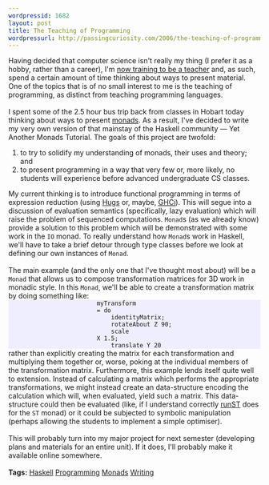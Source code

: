 ```yaml
---
wordpressid: 1682
layout: post
title: The Teaching of Programming
wordpressurl: http://passingcuriosity.com/2006/the-teaching-of-programming/
---
```

Having decided that computer science isn't really my thing (I prefer it as a hobby, rather than a career), I'm <a href="http://interestingexperience.blogspot.com/2006/02/change-in-focus.html">now training to be a teacher</a> and, as such, spend a certain amount of time thinking about ways to present material. One of the topics that is of no small interest to me is the teaching of programming, as distinct from teaching programming languages.<br /><br />I spent some of the 2.5 hour bus trip back from classes in Hobart today thinking about ways to present <a href="http://en.wikipedia.org/wiki/Monads_in_functional_programming" title="Wikipedia - Monads in functional programming">monads</a>. As a result, I've decided to write my very own version of that mainstay of the Haskell community  &mdash; <acronym>Yet Another Monads Tutorial</acronym>. The goals of this project are twofold:<ol><li>to try to solidify my understanding of monads, their uses and theory; and</li><li>to present programming in a way that very few or, more likely, no students will experience before advanced undergraduate CS classes.</li></ol>My current thinking is to introduce functional programming in terms of expression reduction (using <a href="http://www.haskell.org/hugs/"><acronym>Hugs</acronym></a> or, maybe, <a href="http://www.haskell.org/ghc/docs/latest/html/users_guide/ghci.html"><acronym title="The Glasgow Haskell Compiler Interactive">GHCi</acronym></a>). This will segue into a discussion of evaluation semantics (specifically, lazy evaluation) which will raise the problem of sequenced computations. <code>Monad</code>s (as we already know) provide a solution to this problem which will be demonstrated with some work in the <code>IO</code> monad. To really understand how <code>Monad</code>s work in Haskell, we'll have to take a brief detour through type classes before we look at defining our own instances of <code>Monad</code>. <br /><br />The main example (and the only one that I've thought most about) will be a <code>Monad</code> that allows us to compose transformation matrices for 3D work in monadic style. In this <code>Monad</code>, we'll be able to create a transformation matrix by doing something like: <code style="display:block; padding: 0 35%; background-color: #eef;">myTransform = do<br />&nbsp;&nbsp;&nbsp;&nbsp;identityMatrix;<br />&nbsp;&nbsp;&nbsp;&nbsp;rotateAbout Z 90;<br />&nbsp;&nbsp;&nbsp;&nbsp;scale X 1.5;<br />&nbsp;&nbsp;&nbsp;&nbsp;translate Y 20</code> rather than explicitly creating the matrix for each transformation and multiplying them together or, worse, poking at the individual members of the transformation matrix. Furthermore, this example lends itself quite well to extension. Instead of calculating a matrix which performs the appropriate transformations, we might instead create an data-structure encoding the calculation which will, when evaluated, yield such a matrix. This data-structure could then be evaluated (like, if I understand correctly <a href="http://www.haskell.org/ghc/docs/6.4.1/html/libraries/base/Control-Monad-ST.html#v%3ArunST">runST</a> does for the <code>ST</code> monad) or it could be subjected to symbolic manipulation (perhaps allowing the students to implement a simple optimiser).<br /><br />This will probably turn into my major project for next semester (developing plans and materials for an entire unit). If it does, I'll probably make it available online somewhere.<br /><br /><span class="tags"><strong>Tags:</strong> <a rel="tag" href="http://del.icio.us/thsutton/haskell">Haskell</a> <a rel="tag" href="http://del.icio.us/thsutton/programming">Programming</a> <a rel="tag" href="http://del.icio.us/thsutton/monads">Monads</a> <a rel="tag" href="http://del.icio.us/thsutton/writing">Writing</a> </span>
